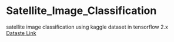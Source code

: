 # Satellite_Image_Classification

satellite image classification using kaggle dataset in tensorflow 2.x<br/>
[Dataste Link](https://www.kaggle.com/mahmoudreda55/satellite-image-classification)
